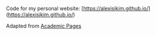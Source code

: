 Code for my personal website: [https://alexisjkim.github.io/] (https://alexisjkim.github.io/)

Adapted from [Academic Pages](https://github.com/academicpages/academicpages.github.io)
